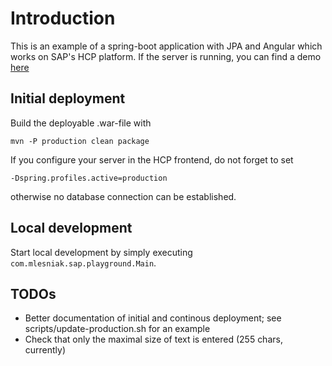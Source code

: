 # Introduction

This is an example of a spring-boot application with JPA and Angular which works on SAP's HCP platform. If the 
server is running, you can find a demo [here](https://datalakep1941749386trial.hanatrial.ondemand.com/server/)
 
## Initial deployment
 
Build the deployable .war-file with 
 
    mvn -P production clean package
    
If you configure your server in the HCP frontend, do not forget to set
    
    -Dspring.profiles.active=production
    
otherwise no database connection can be established.    
 
 
## Local development
 
Start local development by simply executing ```com.mlesniak.sap.playground.Main```.
    
    

## TODOs
 
- Better documentation of initial and continous deployment; see scripts/update-production.sh for an example
- Check that only the maximal size of text is entered (255 chars, currently)